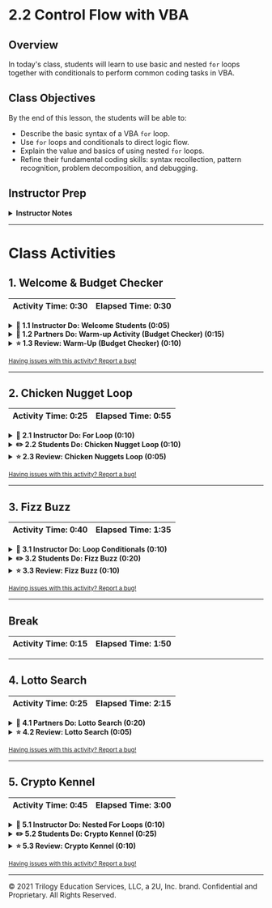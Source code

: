 # 2.2 Control Flow with VBA

## Overview

In today's class, students will learn to use basic and nested `for` loops together with conditionals to perform common coding tasks in VBA.

## Class Objectives

By the end of this lesson, the students will be able to: 

* Describe the basic syntax of a VBA `for` loop.
* Use `for` loops and conditionals to direct logic flow.
* Explain the value and basics of using nested `for` loops.
* Refine their fundamental coding skills: syntax recollection, pattern recognition, problem decomposition, and debugging.

## Instructor Prep

<details>
  <summary><strong>Instructor Notes</strong></summary>

* Today is a fun but challenging class. Students will complete a series of programming challenges in VBA. As with many classes to come, today is an exercise-heavy lesson. The class should feel lively, as students may struggle through challenges and experience many "light bulb" moments. Do your part to facilitate this atmosphere, and encourage active dialogue within groups.

* Since today's class contains many exercises, your time behind the podium should feel minimal. Instead, regularly circulate the class, and bring your teaching to the students in their seats. This approach will help you tailor your teaching to the needs of specific students.

* As with the previous class, it is important to stress that today's exercises exemplify fundamental programming concepts across languages. At times, you may hear students express frustration with VBA. If so, help reframe their thinking. Tell them that their frustration is normal, as this lesson will have them tackle increasingly complex problems that combine multiple fundamental concepts.

* Have your TAs refer to the [Time Tracker](TimeTracker.xlsx) to stay on track.

* Please reference our [Student FAQ](../../../05-Instructor-Resources/README.md#unit-02-vba-scripting) for answers to questions frequently asked by students of this program. If you have any recommendations for additional questions, feel free to log an issue or a pull request with your desired additions.

* Finally, as a reminder, these slideshows are **for instructor use only**; when distributing slides to students, please first export the slides to a PDF file. You may then distribute the PDF file to students.

</details>

- - -

# Class Activities

## 1. Welcome & Budget Checker

| Activity Time:       0:30 |  Elapsed Time:      0:30  |
|---------------------------|---------------------------|

<details>
  <summary><strong>📣 1.1 Instructor Do: Welcome Students (0:05)</strong></summary>

* Spend a few moments welcoming students. Let them know that in today's class, we'll be “ripping off the band-aid.” They'll spend the majority of class working on exercises designed to build their programming skills.

* If you'd like, feel free to use this [slideshow](https://docs.google.com/presentation/d/1HpP3Hb3HnYJ4nldADC1SU2hbLGlgtiWsJa6iSP1NY-Q/edit?usp=sharing) to kick off class with some warm-ups.

</details>

<details>
  <summary><strong>👥 1.2 Partners Do: Warm-up Activity (Budget Checker) (0:15)</strong></summary>

* Direct students to the warm-up activity. In this activity, students will work in pairs to create a script that calculates a total price, including fees, and then corrects the initial price if the total is over budget, as in the following image:

![Images/01-Stu_Warmup_1.png](Images/01-Stu_Warmup_1.png)

* Demonstrate to students how the solved code should work, then have your TAs send out the unsolved file and the instructions:

  * **Files:**

    * [BudgetChecker](Activities/01-Stu_Warmup/Unsolved/budget_checker.xlsm)
    * [README](Activities/01-Stu_Warmup/README.md)

  * **Instructions:**

    * Create a VBA script to complete the budget checker.

    * There are three parts to this problem.

      * Part 1: Calculate the total amount after adding in the fee, and enter the value in the “Total” cell.

      * Part 2: Create a message box to alert the user if the total amount is within or over budget.

      * Part 3 (the challenge): If the total is over budget, correct the price so it falls within the user’s budget. Be sure to round down! For example, if the user's budget is 100 and the fees are 15%, the max price should be 86.

    * **Hints:**

      * Break up the problem into smaller steps.

      * Look at old code! You got this!


</details>

<details>
  <summary><strong>⭐ 1.3 Review: Warm-Up (Budget Checker) (0:10)</strong></summary>

* **File:** [Activities/01-Stu_Warmup/Solved/budget_checker.vbs](Activities/01-Stu_Warmup/Solved/budget_checker.vbs)

* Once time is up, review the solution to the previous exercise. As you do so, encourage students to explain to you what is happening in the code.

* While discussing Part 1, be sure to point out the following:

  * First, we created a variable called `total` (as a `double`) to hold our full cost.

  * Next, we combined the `price` and `(1 + tax)` to calculate the full cost.

  * Finally, we entered the final cost into the `total` cell.

```vb
  ' Part 1
  ' ----------------------------------------------------

  ' 1. Retrieve the Price and Fees from the cells
  Dim total As Double

  ' 2. Use these values to calculate the total
  total = Range("F3").Value * (1 + Range("H3").Value)
  ' MsgBox(total)

  ' 3. Enter the total into the appropriate cell
  Range("L3").Value = total
```

* While discussing Part 2, be sure to point out the following:

  * First, we created a variable called `budget` to hold our budget amount.

  * We then compared the value of our budget against `total`.

  * If the budget was greater than the total, we displayed a message that we were under budget. If the budget was less than the total, the message stated that we were over budget.

```vb
  ' Part 2
  ' ----------------------------------------------------
  ' 4. Create a variable to store budget
  Dim budget As Double
  budget = Range("B3").Value
  ' msgbox(budget)

  ' 5. Compare using conditionals whether total is greater than or less than the budget
  If budget > total Then

      MsgBox ("Under budget")

  Else

      MsgBox ("Over budget")
  End If
```

* While discussing Part 3, be sure to point out the following:

  * First, we had to use algebra to determine our formula for the new price. In this case, the new price was equal to `budget` divided by `(1 + tax)`.

  * We then stored the new price in a variable and used it with the tax to calculate the new total.

  * We rounded the new price down to the nearest whole dollar using a `WorksheetFunction`. This method allows users to access many of the functions available in Excel. `RoundDown(newPrice, 0)` stipulates that we're rounding down the `newPrice` variable and that we're not including any digits past the decimal.

  ```vb
  'Use a worksheet function to round the new price down to the nearest whole dollar
  newPrice = Application.WorksheetFunction.RoundDown(newPrice, 0)
  ```

  * Finally, we changed the price and the total in the appropriate cells.

```vb
  ' Part III
  ' ----------------------------------------------------
  Dim newPrice As Double
  newPrice = budget / (1 + Range("H3").Value)

  ' Change the price
  Range("F3").Value = newPrice

  ' Change the new total
  Range("L3").Value = newPrice * (1 + Range("H3").Value)
```

* Ask if there are any questions before providing students with the solution and proceeding to the next section.

</details>

<sub>[Having issues with this activity? Report a bug!](https://form.jotform.com/200705887599168?activityOr=1+-+Welcome+%26+Budget+Checker&lessonpageTitle=Fundamentals+of+Programming+Using+Visual+Basic%3A+Day+2&lessonpageNumber=2.2&whereIs=DataViz-Lesson-Plans+GitHub&typeA18=https%3A%2F%2Fgithub.com%2Fcoding-boot-camp%2FDataViz-Lesson-Plans%2Fblob%2Fv1.1%2FDataviz-Lesson-Plans%2F01-Lesson-Plans%2F02-VBA-Scripting%2F2%2FLessonPlan.md)</sub>

- - -

## 2. Chicken Nugget Loop

| Activity Time:       0:25 |  Elapsed Time:      0:55  |
|---------------------------|---------------------------|

<details>
  <summary><strong>📣 2.1 Instructor Do: For Loop (0:10)</strong></summary>

* **Files**:

  * [Activities/02-Ins_ForLoops/basic_for_loop.vbs](Activities/02-Ins_ForLoops/Solved/basic_for_loop.vbs)
  * [Activities/02-Ins_ForLoops/basic_for_loop.xlsm](Activities/02-Ins_ForLoops/Solved/basic_for_loop.xlsm)

* Next, you'll be introducing `for` loops. Guide students through the code, and run the VBA script. This code simply inserts a series of numbers across rows and columns.

* While explaining the code, be sure to note the parts of a VBA `for` loop:

  * `For i = 1 to 20` specifies the range to loop through.

  * Subsequent uses of `i` change with the loop.

  * `Next i` iterates to the next value of `i`.

  * **Note**: While semantic variable declaration is more prevalent, `i` is deliberately chosen here because it has been commonly used in programming for decades; it is also the default mathematical notation. Students will encounter iterators such as `i` and `j` both later in the course and when they land a job in the field.

* During your discussion, spend a few moments having students guess how the spreadsheet will look once you run the code. In particular, challenge them to understand why `Cells(i, 1)` creates entries across rows and `Cells(1, i)` creates entries across columns.

```vb
    ' Create a variable to hold the counter
    Dim i As Integer

    ' Loop through from numbers 1 through 20
    For i = 1 To 20
    
        ' Iterate through the rows placing a value of 1 throughout
        Cells(i, 1).Value = 1
    
        ' Iterate through the columns placing a value of 5 throughout 
        Cells(1, i).Value = 5

        ' Places increasing values based upon the variable "i" in B2 to B21
        Cells(i + 1, 2).Value = i + 1
    
    ' Call the next iteration
    Next i
```

* Once you feel confident in their understanding, provide them with your code.

</details>

<details>
  <summary><strong>✏️ 2.2 Students Do: Chicken Nugget Loop  (0:10)</strong></summary>

* **Files:**

  * [Activities/03-Stu_ChickenNuggets-ForLoop/README.md](Activities/03-Stu_ChickenNuggets-ForLoop/README.md)

* Proceed with the next student exercise. In this example, students will create a basic VBA script that prints "I will eat `i` Chicken Nuggets," where the value of `i` changes within the `for` loop.

* Demonstrate to students what happens after the code runs, then send them the instructions.

* **Instructions:**

  * Create a `for` loop that will produce the following example. Note that the lines represent new cells.

    | A1         | B1 | C1              |
    |----------|:-------------:|------:|
    | I will eat | 11 | Chicken Nuggets |
    | I will eat | 12 | Chicken Nuggets |
    | I will eat | 13 | Chicken Nuggets |
    | I will eat | 14 | Chicken Nuggets |
    | I will eat | 15 | Chicken Nuggets |
    | I will eat | 16 | Chicken Nuggets |
    | I will eat | 17 | Chicken Nuggets |
    | I will eat | 18 | Chicken Nuggets |
    | I will eat | 19 | Chicken Nuggets |
    | I will eat | 20 | Chicken Nuggets |

  * **Bonus**

    * If you finish early, talk to your neighbor about why you may want to use a `for` loop over the `Range` function.

</details>

<details>
  <summary><strong>⭐ 2.3 Review: Chicken Nuggets Loop (0:05)</strong></summary>

* **Files**:

  * [Activities/03-Stu_ChickenNuggets-ForLoop/Solved/chicken_nuggets.vbs](Activities/03-Stu_ChickenNuggets-ForLoop/Solved/chicken_nuggets.vbs)

  * [Activities/03-Stu_ChickenNuggets-ForLoop/Solved/chicken_nuggets.xlsm](Activities/03-Stu_ChickenNuggets-ForLoop/Solved/chicken_nuggets.xlsm)

* Once the time is up, review the exercise with students, and be sure to cover the following points:

  * We created a `for` loop that iterates from 1 through 10.

  * We set the values of `(i, 1)` and `(i, 3)` to be fixed values of "I will eat " and "Chicken Nuggets".

  * We set the value of `(i, 2)` to be `i +10`. This forces the loop to print 11 through 20.

  * Finally, we use `Next i` to signal that we are done with the loop and on to the next one.

```vb
    ' Loop through first 10 rows
    For i = 1 To 10

        ' Set values in column 1 to "I will eat"
        Cells(i, 1).Value = "I will eat "

        ' Set values in column 2 to the sum of the counter + 10 
        Cells(i, 2).Value = i + 10

        ' Set values in column 3 to "Chicken Nuggets"
        Cells(i, 3).Value = "Chicken Nuggets"

    ' Call the next iteration
    Next i
```

* Ask if there are any questions before proceeding to the next example.

</details>

<sub>[Having issues with this activity? Report a bug!](https://form.jotform.com/200705887599168?activityOr=2+-+Chicken+Nugget+Loop&lessonpageTitle=Fundamentals+of+Programming+Using+Visual+Basic%3A+Day+2&lessonpageNumber=2.2&whereIs=DataViz-Lesson-Plans+GitHub&typeA18=https%3A%2F%2Fgithub.com%2Fcoding-boot-camp%2FDataViz-Lesson-Plans%2Fblob%2Fv1.1%2FDataviz-Lesson-Plans%2F01-Lesson-Plans%2F02-VBA-Scripting%2F2%2FLessonPlan.md)</sub>

- - -

## 3. Fizz Buzz

| Activity Time:       0:40 |  Elapsed Time:      1:35  |
|---------------------------|---------------------------|

<details>
  <summary><strong>📣 3.1 Instructor Do: Loop Conditionals (0:10)</strong></summary>

* **Files**:

  * [Activities/04-Ins_LoopConditionals/Solved/conditional_loops.vbs](Activities/04-Ins_LoopConditionals/Solved/conditional_loops.vbs)
  * [Activities/04-Ins_LoopConditionals/Solved/conditional_loops.xlsm](Activities/04-Ins_LoopConditionals/Solved/conditional_loops.xlsm)
  * [Activities/04-Ins_LoopConditionals/Solved/modulus.vbs](Activities/04-Ins_LoopConditionals/Solved/modulus.vbs)
  * [Activities/04-Ins_LoopConditionals/Solved/modulus.xlsm](Activities/04-Ins_LoopConditionals/Solved/modulus.xlsm)

* Next, introduce one of this week’s most important concepts: **looped conditionals**. As a proficient developer, you’ll find this concept simple and intuitive, but do not underestimate how difficult it can be for students.

* Open [Activities/04-Ins_LoopConditionals/Solved/modulus.vbs](Activities/04-Ins_LoopConditionals/Solved/modulus.vbs), and explain that the modulus essentially performs long division on a number and returns the remainder. Note that in VBA, modulus is denoted by `Mod`. Run the code in [Activities/04-Ins_LoopConditionals/Solved/modulus.xlsm](Activities/04-Ins_LoopConditionals/Solved/modulus.xlsm).

* Then, open [Activities/04-Ins_LoopConditionals/Solved/conditional_loops.vbs](Activities/04-Ins_LoopConditionals/Solved/conditional_loops.vbs), and guide students through the code. Have them guess what it will do before running the code.

* Then, explain it line by line.

  * Start by pointing out the basic `for` loop structure.

  * Then, introduce the concept of the modulus to determine the remainder.

  * Point out that we are using `if-else` statements to route the flow of logic depending on whether `i` is even or odd.

  * Point out that we need to include the `End If` and also the `Next i` to close each respective block.

```vb
    ' Create a for loop from 1 to 10
    For i = 1 To 10

        ' Use the modulus function to determine if a number is divisible by 2 (even number)
        If Cells(i, 1).Value Mod 2 = 0 Then

            ' Enter "Even Row" the adjacent cell
            Cells(i, 2).Value = "Even Row"
            
        ' If the number is not divisible by 2 (odd number)
        Else

            ' Enter "Even Row" the adjacent cell
            Cells(i, 2).Value = "Odd Row"
            
        ' Close the If/Else Statement
        End If

    Next i
```

* Check if there are any questions before sending out the solution.

</details>

<details>
  <summary><strong>✏️ 3.2 Students Do: Fizz Buzz  (0:20)</strong></summary>

* **Files**:

  * [Activities/05-Stu_FizzBuzz/README.md](Activities/05-Stu_FizzBuzz/README.md)
  * [Activities/05-Stu_FizzBuzz/Unsolved/fizzbuzz.xlsm](Activities/05-Stu_FizzBuzz/Unsolved/fizzbuzz.xlsm)

* Let students know that Fizz Buzz is a very popular logic problem in coding and technical interviews across all programming languages. Run the code once as a brief demonstration.

* The following image captures the results of running the code:

![Images/05-Stu_FizzBuzz-1.png](Images/05-Stu_FizzBuzz-1.png)

* Explain the rules of the exercise at a high level:

  * If a number is divisible by just 3, then the code should print “Fizz”.

  * If a number is divisible by just 5, then the code should print “Buzz”.

  * If a number is divisible by both 3 and 5, then the code should print “Fizzbuzz”.

* Then, send students the instructions to the exercise:

* **Instructions:**

  * Create a VBA script that populates the second column with the word "Fizz", "Buzz", or "Fizzbuzz" based on the value in the first column.

  * If the value in Column 1 is a multiple of both 3 and 5, print "Fizzbuzz" in Column 2.

  * If the value in Column 1 is a multiple of just 3, print "Fizz" in Column 2.

  * If the value in Column 1 is a multiple of just 5, print "Buzz" in Column 2.

  ## Hint

  * Remember the mod!
</details>

<details>
  <summary><strong>⭐ 3.3 Review: Fizz Buzz (0:10)</strong></summary>

* **Files:**

  * [Activities/05-Stu_FizzBuzz/Solved/fizzbuzz.vbs](Activities/05-Stu_FizzBuzz/Solved/FizzBuzz.vbs)

  * [Activities/05-Stu_FizzBuzz/Solved/fizzbuzz.xlsm](Activities/05-Stu_FizzBuzz/Solved/fizzbuzz.xlsm)

* Then, guide students through the solution, and be sure to cover the following points:

  * We started the exercise by creating a basic `for` loop.

  * We then created a variable to track the value of the number in Column 1.

  * We then created a series of `if-then` statements. To begin, we checked for numbers that are divisible by both 3 and 5. It is important to start here because `if-then` statements move from least specific to most specific (i.e., if a number is divisible by both 3 and 5, it is also divisible by 3. We have to make sure our code handles the more specific scenario first). Let students know that this isn't an obvious solution, but rather something that becomes clear as you work through your code.

  * Each of our `if-then` statements triggers a change to `Cells(i, 2)` (Column 2).

```vb
  ' Loop through the values in Column 1
  For i = 2 To 100

      'Set cell value to variable
      num = Cells(i, 1).Value


      ' Check if the number is divisible by 3 and 5....
      If (num Mod 3 = 0 And num Mod 5 = 0) Then

          ' If so, print Fizzbuzz
          Cells(i, 2).Value = "Fizzbuzz"

      ' Check if the number is divisible by just 3...
      ElseIf (num Mod 3 = 0) Then

          ' If so, print "Fizz"
          Cells(i, 2).Value = "Fizz"

      ' Check if the number is divisible by just 5...
      ElseIf (num Mod 5 = 0) Then

          ' If so, print "Buzz"
          Cells(i, 2).Value = "Buzz"

      End If

  Next i
```

* Give students a moment to ask any questions before proceeding to break.

</details>

<sub>[Having issues with this activity? Report a bug!](https://form.jotform.com/200705887599168?activityOr=3+-+Fizz+Buzz&lessonpageTitle=Fundamentals+of+Programming+Using+Visual+Basic%3A+Day+2&lessonpageNumber=2.2&whereIs=DataViz-Lesson-Plans+GitHub&typeA18=https%3A%2F%2Fgithub.com%2Fcoding-boot-camp%2FDataViz-Lesson-Plans%2Fblob%2Fv1.1%2FDataviz-Lesson-Plans%2F01-Lesson-Plans%2F02-VBA-Scripting%2F2%2FLessonPlan.md)</sub>

- - -

## Break

| Activity Time:       0:15 |  Elapsed Time:      1:50  |
|---------------------------|---------------------------|

- - -

## 4. Lotto Search

| Activity Time:       0:25 |  Elapsed Time:      2:15  |
|---------------------------|---------------------------|

<details>
  <summary><strong>👥 4.1 Partners Do: Lotto Search (0:20)</strong></summary>

* **Files**:

  * [Activities/06-Stu_Lotto-AdvancedForLoops/README.md](Activities/06-Stu_Lotto-AdvancedForLoops/README.md)
  * [Activities/06-Stu_Lotto-AdvancedForLoops/Unsolved/lotto_numbers.xlsm](Activities/06-Stu_Lotto-AdvancedForLoops/Unsolved/lotto_numbers.xlsm)

* Once students return, introduce the next exercise. Let them know that it's a challenging one, but also encourage them to have fun with it. In this exercise, students are provided with a series of winning lotto tickets. Their task is to create a VBA script that finds these lotto winners in the list of all ticket purchases. For the bonus, they need to find the first time a runner-up lotto ticket appears in the list..

* Demonstrate what the code does by running it in VBA. Point out that the winners in the winner table match what you'd find if you used `Ctrl+F` to search for the same numbers. The following image captures the winner table, including first and last names and winning numbers.

![Images/06-Stu_Lotto-1.png](Images/06-Stu_Lotto-1.png)

* Then, deliver the instructions:

## Instructions

* The winning tickets are:

  * First place: 3957481
  * Second place: 5865187
  * Third place: 2817729

* Create a script that will return those lucky winners and print them on the sheet.

  * For each winner, include the following pieces of information:

    * First name
    * Last name
    * The winning number

  * Present the winners in order: first place, then second place, then third place.

  * There should also be a message box that congratulates the first-place winner.

## Bonus

A last-minute consolation prize was added! Three wild ticket numbers were generated. Search for the following tickets to find the fourth-place (runner-up) winner. The first player to hold any one of these tickets is the runner-up.

  * 2275339
  * 5868182
  * 1841402

## Hint

* Remember to use variables to keep your code clean.

* For the bonus, you may need to use `Exit For`.

</details>

<details>
  <summary><strong>⭐ 4.2 Review: Lotto Search (0:05)</strong></summary>

* **Files**:

  * [Activities/06-Stu_Lotto-AdvancedForLoops/Solved/lotto_numbers.xlsm](Activities/06-Stu_Lotto-AdvancedForLoops/Solved/lotto_numbers.xlsm)
  * [Activities/06-Stu_Lotto-AdvancedForLoops/Solved/lotto_numbers.vbs](Activities/06-Stu_Lotto-AdvancedForLoops/Solved/lotto_numbers.vbs)

* Once time is up, guide students through the solution:

  * We began by creating a series of variables to hold our ticket numbers and winner information. Because the ticket numbers are so long, we needed to use `double` or `long`. Explain to students that these alternative formats allow for longer numbers, and we’re using these different variable types to save space.

```vb
    ' Create variables to hold winners. (Use "Long" because the numbers exceed the limit for integers) 
    Dim first_place As Long
    Dim second_place As Long
    Dim third_place As Long
    Dim runner1 As Long
    Dim runner2 As Long
    Dim runner3 As Long

    ' Establish the winning ticket numbers
    first_place = 3957481
    second_place = 5865187
    third_place = 2817729

    ' Establish the runner-up numbers
    runner1 = 2275339
    runner2 = 5868182
    runner3 = 1841402
```

* Next, point out that we then created a `for` loop to scan through each row. All the while, our code is searching for instances when the value in Column 3 (`Cells(i, 3)`) matches the value of our first-, second-, or third-place winners. If there is a match, we copy the winner's first name, last name, and ticket information, and we place them into the winner table (`Cells(2,6)` - `Cells(4,8)`).

```vb
    ' Loop through each of the lotto tickets
    For i = 1 To 1001

        ' Check if the lotto number matches the first place winner...
        If Cells(i, 3).Value = first_place Then

            ' If so, create a message box specifying the first place win
            MsgBox " Congratulations " + Cells(i, 1).Value

            ' Retrieve the values associated with the winner and enter them into the winner's box.
            Cells(2, 6).Value = Cells(i, 1).Value
            Cells(2, 7).Value = Cells(i, 2).Value
            Cells(2, 8).Value = first_place

        ' Check if the lotto number matches the second place winner...
        ElseIf Cells(i, 3).Value = second_place Then
            
            ' Retrieve the values associated with the winner and enter them into the winner's box.
            Cells(3, 6).Value = Cells(i, 1).Value
            Cells(3, 7).Value = Cells(i, 2).Value
            Cells(3, 8).Value = second_place
```

* Finally, for the bonus, we needed to create a second, _separate_ `for` loop because our current `for` loop will replace our runner-up winner with the last instance instead of the first instance. To avoid replacing our runner-up, we needed to create a `for` loop with an `Exit for`, which would exit the loop the moment the first runner up is found.

```vb
    ' Loop through the lotto tickets a second time to find the first instance of a "runner-up" winner

    For i = 1 to 1001

        ' BONUS: Check for runner ups with an OR operator
        If Cells(i, 3).Value = runner1 Or Cells(i, 3).Value = runner2 Or Cells(i, 3).Value = runner3 Then
            
            ' Retrieve the values associated with the winner and enter them into the winner's box.
            runner_up = Cells(i, 3).Value
            Cells(5, 6).Value = Cells(i, 1).Value
            Cells(5, 7).Value = Cells(i, 2).Value
            Cells(5, 8).Value = runner_up

            ' If first match is found, exit the for loop
            Exit for

        End If

    Next i
```

* Send students the final version of the code. Stress that this exercise introduced some tricky concepts, and encourage them to repeat it at home on their own.

* Data Source: Dataset generated by Trilogy Education Services, LLC.

</details>

<sub>[Having issues with this activity? Report a bug!](https://form.jotform.com/200705887599168?activityOr=4+-+Lotto+Search&lessonpageTitle=Fundamentals+of+Programming+Using+Visual+Basic%3A+Day+2&lessonpageNumber=2.2&whereIs=DataViz-Lesson-Plans+GitHub&typeA18=https%3A%2F%2Fgithub.com%2Fcoding-boot-camp%2FDataViz-Lesson-Plans%2Fblob%2Fv1.1%2FDataviz-Lesson-Plans%2F01-Lesson-Plans%2F02-VBA-Scripting%2F2%2FLessonPlan.md)</sub>

- - -

## 5. Crypto Kennel

| Activity Time:       0:45 |  Elapsed Time:      3:00  |
|---------------------------|---------------------------|

<details>
  <summary><strong>📣 5.1 Instructor Do: Nested For Loops (0:10)</strong></summary>

* **Files**:

  * [Activities/07-Ins_NestedForLoops/Solved/nested_for_loop-solved.vbs](Activities/07-Ins_NestedForLoops/Solved/nested_for_loop-solved.vbs)

  * [Activities/07-Ins_NestedForLoops/Solved/nested_for_loop-solved.xlsm](Activities/07-Ins_NestedForLoops/Solved/nested_for_loop-solved.xlsm)

* Proceed now to the final instructor demo: Nested for-loops. Like looped conditionals, this is an extremely important concept and one that leaves students easily confused. Encourage them to focus on this section.

* Walk students through the spreadsheet and code. Point out that in this example, we are looking to loop through both the rows and columns. Try to highlight cells as you try to simulate the actions of each loop. Begin at the top left, move across the columns, before proceeding to the next row.

* Encourage students to re-do this process themselves to one another before moving on to the next exercise.

* ![Images/07-Ins_NestedForLoops-1.png](Images/07-Ins_NestedForLoops-1.png)

</details>

<details>
  <summary><strong>✏️ 5.2 Students Do: Crypto Kennel (0:25)</strong></summary>

* **Files**:

  * [Activities/08-Stu_CryptoKennel-NestedForLoops/README.md](Activities/08-Stu_CryptoKennel-NestedForLoops/README.md)
  * [Activities/08-Stu_CryptoKennel-NestedForLoops/Unsolved/crypto_kennel.xlsm](Activities/08-Stu_CryptoKennel-NestedForLoops/Unsolved/crypto_kennel.xlsm)

* Finally, introduce the last exercise of the day: Crypto Kennel. This is a fun exercise, but another challenging one. In essence the problem of this exercise is as follows:

  * You have been given a spreadsheet that's full of animal inspired cryptocurrency.

  * In Part I, you are responsible for counting the number of times `Cat Token` appears.

  * In Part II, you are responsible for replacing all instances of the word `Cat Token` with the word `Dogecoin`.

  * In Part III, you are given a set number of `Shiba Inu` and `Dogecoin`. Each time you replace a `Cat Token` with a `Shiba Inu` or `Dogecoin`, you are deducting from your supply. You must replace as many instances of `Cat Token` as you can and indicate whether all the `Cat Token` appearances have been replaced.

* Run the code [Activities/08-Stu_CryptoKennel-NestedForLoops/Solved/crypto_kennel-solved.xlsm](Activities/08-Stu_CryptoKennel-NestedForLoops/Solved/crypto_kennel-solved.xlsm) to show students what the code does. (Note: Do not save over your file as the macro will overwrite the contents.)

![Images/08-Stu_CryptoKennel-1.png](Images/08-Stu_CryptoKennel-1.png)

* Then send the instructions and initial file:

  * **Instructions:**

    * Create a VBA script to handle the over-abundance of the `Cat Token` currency in your spreadhseet's "crypto kennel".

    * There are three parts to this problem:

      * **Part 1:** Count the number of times `Cat Token` appears and display the number to your user in the form of a message box.

      * **Part 2:** Modify the script such that it changes the word `Cat Token` to `Dogecoin`.

      * **Part 3:** Modify the script a third time, this time keeping in mind that you have a limited number of `Shiba Inu` and `Dogecoin`. Use the full set of `Shiba Inu` and `Dogecoin` you have available to replace all instances of `Cat Token`. If you run out of `Shiba Inu` or `Dogecoin` provide the user with the message: "Oh no! We still have some Cat Token..."

  * **Hints**
 
    * You may want to create a backup of your spreadsheet as your macro will write over the contents.

</details>

<details>
  <summary><strong>⭐ 5.3 Review: Crypto Kennel (0:10)</strong></summary>

* **Files**:

  * [Activities/08-Stu_CryptoKennel-NestedForLoops/Solved/crypto_kennel-solved.xlsm](Activities/08-Stu_CryptoKennel-NestedForLoops/Solved/crypto_kennel-solved.xlsm)
  * [Activities/08-Stu_CryptoKennel-NestedForLoops/Solved/crypto_kennel_pt_i-solved.vbs](Activities/08-Stu_CryptoKennel-NestedForLoops/Solved/crypto_kennel_pt_i-solved.vbs)
  * [Activities/08-Stu_CryptoKennel-NestedForLoops/Solved/crypto_kennel_pt_ii-solved.vbs](Activities/08-Stu_CryptoKennel-NestedForLoops/Solved/crypto_kennel_pt_ii-solved.vbs)
  * [Activities/08-Stu_CryptoKennel-NestedForLoops/Solved/crypto_kennel_pt_iii-solved.vbs](Activities/08-Stu_CryptoKennel-NestedForLoops/Solved/crypto_kennel_pt_iii-solved.vbs)

* Once the timer completes, review the solution with the group.

* In discussing Part 1, point out that we utilized a simple nested for loop to search for the term "Cat Token" in each of the cells. In Part 2, we subsequently change the value of these cells to be "Dogecoin".

  ![Images/08-Stu_CryptoKennel-2.png](Images/08-Stu_CryptoKennel-2.png)

* In Part 3, we had the added challenge of continually tracking our `Shiba Inu` and `Dogecoin` count. The easiest way to approach this problem was to draw from our `Shiba Inu` stash first and then once depleted to draw from our `Dogecoin` stash. In essence, this code works by storing our initial `Shiba Inu` and `Dogecoin` count, then continually subtracting one from these variables each time we utilized either. Once the `Shiba Inu` and `Dogecoin` count is equal to 0, we can no longer draw from that stash.

  ![Images/08-Stu_CryptoKennel-3.png](Images/08-Stu_CryptoKennel-3.png)

* For the last requirement of Part 3, we deftly avoided the for loop completely. Instead, we concluded if there were any instances of `Cat Token` unaccounted for by comparing the sum of `Shiba Inu` and `Dogecoin` to the initial number of `Cat Token`. If there were more appearances of `Cat Token` than `Shiba Inu` and `Dogecoin` to start, then we know there are still instances of `Cat Token` after our replacement efforts. Take a moment to explain to students that creative thinking like this is often the real skill in programming.

  ![Images/08-Stu_CryptoKennel-4.png](Images/08-Stu_CryptoKennel-4.png)

</details>

<sub>[Having issues with this activity? Report a bug!](https://form.jotform.com/200705887599168?activityOr=5+-+Hornet%27s+Nest&lessonpageTitle=Fundamentals+of+Programming+Using+Visual+Basic%3A+Day+2&lessonpageNumber=2.2&whereIs=DataViz-Lesson-Plans+GitHub&typeA18=https%3A%2F%2Fgithub.com%2Fcoding-boot-camp%2FDataViz-Lesson-Plans%2Fblob%2Fv1.1%2FDataviz-Lesson-Plans%2F01-Lesson-Plans%2F02-VBA-Scripting%2F2%2FLessonPlan.md)</sub>

- - -

© 2021 Trilogy Education Services, LLC, a 2U, Inc. brand. Confidential and Proprietary. All Rights Reserved.
